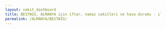 ```yaml
---
layout: vakit_dashboard
title: BESTWIG, ALMANYA için iftar, namaz vakitleri ve hava durumu - ilçe/eyalet seç
permalink: /ALMANYA/BESTWIG/
---
```


<script type="text/javascript">
  var GLOBAL_COUNTRY = 'ALMANYA';
  var GLOBAL_CITY = 'BESTWIG';
  var GLOBAL_STATE = '';
  var lat = 72;
  var lon = 21;
</script>
